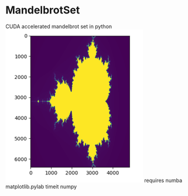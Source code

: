 # MandelbrotSet
 CUDA accelerated mandelbrot set in python
![screenshot](https://github.com/austings/MandelbrotSet/blob/main/screenshot.png)
requires 
numba
matplotlib.pylab
timeit
numpy
